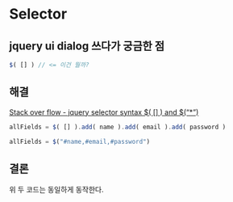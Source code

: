 # Selector

## jquery ui dialog 쓰다가 궁금한 점

```javascript
$( [] ) // <= 이건 뭘까?
```

## 해결
[Stack over flow - jquery selector syntax $( [] ) and $(“*”)](http://stackoverflow.com/questions/9059064/jquery-selector-syntax-and)

```javascript
allFields = $( [] ).add( name ).add( email ).add( password )
```
```javascript
allFields = $("#name,#email,#password")
```

## 결론

위 두 코드는 동일하게 동작한다.